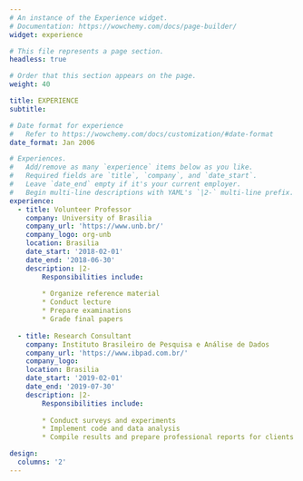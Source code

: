 ```yaml
---
# An instance of the Experience widget.
# Documentation: https://wowchemy.com/docs/page-builder/
widget: experience

# This file represents a page section.
headless: true

# Order that this section appears on the page.
weight: 40

title: EXPERIENCE
subtitle:

# Date format for experience
#   Refer to https://wowchemy.com/docs/customization/#date-format
date_format: Jan 2006

# Experiences.
#   Add/remove as many `experience` items below as you like.
#   Required fields are `title`, `company`, and `date_start`.
#   Leave `date_end` empty if it's your current employer.
#   Begin multi-line descriptions with YAML's `|2-` multi-line prefix.
experience:
  - title: Volunteer Professor
    company: University of Brasilia
    company_url: 'https://www.unb.br/'
    company_logo: org-unb
    location: Brasilia
    date_start: '2018-02-01'
    date_end: '2018-06-30'
    description: |2-
        Responsibilities include:
        
        * Organize reference material
        * Conduct lecture
        * Prepare examinations
        * Grade final papers
        
  - title: Research Consultant
    company: Instituto Brasileiro de Pesquisa e Análise de Dados
    company_url: 'https://www.ibpad.com.br/'
    company_logo:
    location: Brasilia
    date_start: '2019-02-01'
    date_end: '2019-07-30'
    description: |2-
        Responsibilities include:
        
        * Conduct surveys and experiments
        * Implement code and data analysis
        * Compile results and prepare professional reports for clients

design:
  columns: '2'
---
```

